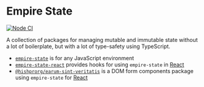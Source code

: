# Empire State

[![Node CI](https://github.com/hishprorg/earum-sint-veritatis/actions/workflows/github-actions-build.yml/badge.svg)](https://github.com/hishprorg/earum-sint-veritatis/actions/workflows/github-actions-build.yml)

A collection of packages for managing mutable and immutable state without a lot of boilerplate, but with a lot of type-safety using TypeScript.

* [`empire-state`](./packages/core) is for any JavaScript environment
* [`empire-state-react`](./packages/react) provides hooks for using `empire-state` in [React](https://reactjs.org)
* [`@hishprorg/earum-sint-veritatis`](./packages/forms) is a DOM form components package using `empire-state` for [React](https://reactjs.org)
